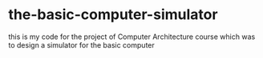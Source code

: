 # the-basic-computer-simulator
this is my code for the project of Computer Architecture course which was to design a simulator for the basic computer
